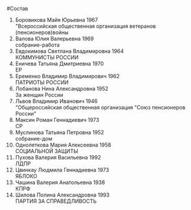 #Состав
1. Боровикова Майя Юрьевна 1967   
    "Всероссийская общественная организация ветеранов (пенсионеров)войны
2. Валова Юлия Валерьевна 1969   
    собрание-работа
3. Евдокимова Светлана Владимировна 1964   
    КОММУНИСТЫ РОССИИ
4. Еничева Татьяна Дмитриевна 1970   
    ЕР
5. Еременко Владимир Владимирович 1962   
    ПАТРИОТЫ РОССИИ
6. Лобанова Нина Александровна 1952   
    За женщин России
7. Львов Владимир Иванович 1946   
    "Общероссийская общественная организация "Союз пенсионеров России"
8. Максин Роман Геннадиевич 1973   
    СР
9. Муслинова Татьяна Петровна 1952   
    собрание-дом
10. Однолеткова Мария Алексеевна 1958   
    СОЦИАЛЬНОЙ ЗАЩИТЫ
11. Пухова Валерия Васильевна 1992   
    ЛДПР
12. Цвинкау Людмила Геннадиевна 1973   
    ЯБЛОКО
13. Чашина Валерия Анатольевна 1938   
    КПРФ
14. Шилова Полина Александровна 1993   
    ПАРТИЯ ЗА СПРАВЕДЛИВОСТЬ
